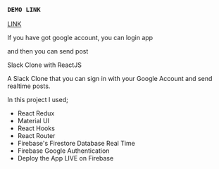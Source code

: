 ### `DEMO LINK`

[LINK](https://slackclone-bc054.web.app/)

If you have got google account, you can login app 

and then you can send post

Slack Clone with ReactJS


A Slack Clone that you can sign in with your Google Account and send realtime posts.

In this project I used;
- React Redux
- Material UI
- React Hooks
- React Router
- Firebase's Firestore Database Real Time
- Firebase Google Authentication 
- Deploy the App LIVE on Firebase
